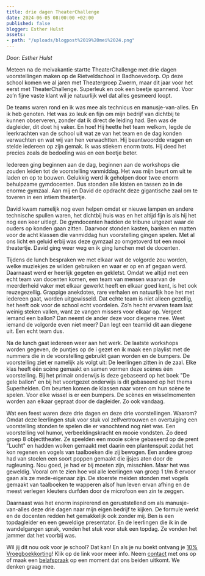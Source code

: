 ```yaml
---
title: drie dagen TheaterChallenge
date: 2024-06-05 08:00:00 +02:00
published: false
blogger: Esther Hulst
assets:
- path: "/uploads/blogpost%2019%20mei%2024.png"
---
```


*Door: Esther Hulst*

Meteen na de meivakantie startte TheaterChallenge met drie dagen voorstellingen maken op de Rietveldschool in Badhoevedorp. Op deze school komen we al jaren met Theatergroep Zwerm, maar dit jaar voor het eerst met TheaterChallenge. Superleuk en ook een beetje spannend. Voor zo’n fijne vaste klant wil je natuurlijk wel dat alles gesmeerd loopt.

De teams waren rond en ik was mee als technicus en manusje-van-alles. En ik heb genoten. Het was zo leuk en fijn om mijn bedrijf van dichtbij te kunnen observeren, zonder dat ik direct de leiding had. Ben was de dagleider, dit doet hij vaker. En hoe! Hij heette het team welkom, legde de leerkrachten van de school uit wat ze van het team en de dag konden verwachten en wat wij van hen verwachtten. Hij beantwoordde vragen en stelde iedereen op zijn gemak. Ik was stiekem enorm trots. Hij deed het precies zoals de bedoeling was en een beetje beter.

Iedereen ging beginnen aan de dag, beginnen aan de workshops die zouden leiden tot de voorstelling vanmiddag. Het was mijn beurt om uit te laden en op te bouwen. Gelukkig werd ik geholpen door twee enorm behulpzame gymdocenten. Dus stonden alle kisten en tassen zo in de enorme gymzaal. Aan mij en David de opdracht deze gigantische zaal om te toveren in een intiem theatertje.

David kwam namelijk nog even helpen omdat er nieuwe lampen en andere technische spullen waren, het dichtbij huis was en het altijd fijn is als hij het nog een keer uitlegt. De gymdocenten hadden de tribune uitgezet waar de ouders op konden gaan zitten. Daarvoor stonden kasten, banken en matten voor de acht klassen die vanmiddag hun voorstelling gingen spelen. Met al ons licht en geluid erbij was deze gymzaal zo omgetoverd tot een mooi theatertje. David ging weer weg en ik ging lunchen met de docenten.

Tijdens de lunch bespraken we met elkaar wat de volgorde zou worden, welke muziekjes ze wilden gebruiken en waar er op en af gegaan werd. Daarnaast werd er heerlijk gegeten en gekletst. Omdat we altijd met een echt team van docenten komen, een team van mensen waarvan de meerderheid vaker met elkaar gewerkt heeft en elkaar goed kent, is het ook reuzegezellig. Grappige anekdotes, rare verhalen en natuurlijk hoe het met iedereen gaat, worden uitgewisseld. Dat echte team is niet alleen gezellig, het heeft ook voor de school echt voordelen. Zo’n hecht ervaren team laat weinig steken vallen, want ze vangen missers voor elkaar op. Vergeet iemand een ballon? Dan neemt de ander deze voor diegene mee. Weet iemand de volgorde even niet meer? Dan legt een teamlid dit aan diegene uit. Een echt team dus.

Na de lunch gaat iedereen weer aan het werk. De laatste workshops worden gegeven, de puntjes op de i gezet en ik maak een playlist met de nummers die in de voorstelling gebruikt gaan worden en de bumpers. De voorstelling ziet er namelijk als volgt uit: De leerlingen zitten in de zaal. Elke klas heeft één scène gemaakt en samen vormen deze scènes één voorstelling. Bij het primair onderwijs is deze gebaseerd op het boek "De gele ballon" en bij het voortgezet onderwijs is dit gebaseerd op het thema Superhelden. Om beurten komen de klassen naar voren om hun scène te spelen. Voor elke wissel is er een bumpers. De scènes en wisselmomenten worden aan elkaar gepraat door de dagleider. Zo ook vandaag.

Wat een feest waren deze drie dagen en deze drie voorstellingen. Waarom? Omdat deze leerlingen stuk voor stuk vol zelfvertrouwen en overtuiging een voorstelling stonden te spelen die er vanochtend nog niet was. Een voorstelling vol humor, verbeeldingskracht en mooie vondsten. Zo deed groep 8 objecttheater. Ze speelden een mooie scène gebaseerd op de prent "Lucht" en hadden wolken gemaakt met daarin een plantenspuit zodat het kon regenen en vogels van taalboeken die zij bewogen. Een andere groep had van stoelen een soort poppen gemaakt die ijsjes aten door de rugleuning. Nou goed, je had er bij moeten zijn, misschien. Maar het was geweldig. Vooral om te zien hoe vol alle leerlingen van groep 1 t/m 8 ervoor gaan als ze mede-eigenaar zijn. De stoerste meiden stonden met vogels gemaakt van taalboeken te wapperen alsof hun leven ervan afhing en de meest verlegen kleuters durfden door de microfoon een zin te zeggen.

Daarnaast was het enorm inspirerend en geruststellend om als manusje-van-alles deze drie dagen naar mijn eigen bedrijf te kijken. De formule werkt en de docenten redden het gemakkelijk ook zonder mij. Ben is een topdagleider en een geweldige presentator. En de leerlingen die ik in de wandelgangen sprak, vonden het stuk voor stuk een topdag. Ze vonden het jammer dat het voorbij was.

Wil jij dit nou ook voor je school? Dat kan! En als je nu boekt ontvang je [10% Vroegboekkorting](https://www.opde1sterij.nl/opde1sterij/vroegboekkorting/)! Klik op de link voor meer info. Neem [contact](https://www.opde1sterij.nl/contact/) met ons op of maak een [belafspraak](https://calendly.com/opde1sterij/een-telefoontje-i-v-m-de-vroegboekkorting) op een moment dat ons beiden uitkomt. We denken graag mee.